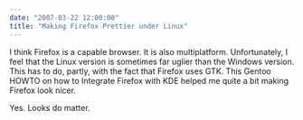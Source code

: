 ```yaml
---
date: "2007-03-22 12:00:00"
title: "Making Firefox Prettier under Linux"
---
```




I think Firefox is a capable browser. It is also multiplatform. Unfortunately, I feel that the Linux version is sometimes far uglier than the Windows version. This has to do, partly, with the fact that Firefox uses GTK. This Gentoo HOWTO on how to Integrate Firefox with KDE helped me quite a bit making Firefox look nicer.

Yes. Looks do matter.

